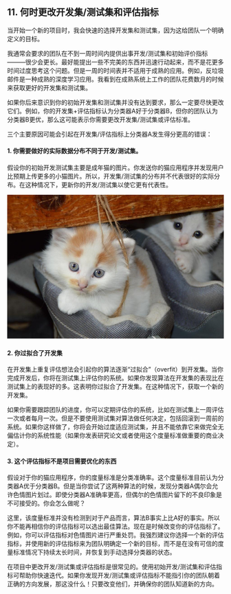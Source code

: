 ## 11. 何时更改开发集/测试集和评估指标

当开始一个新的项目时，我会快速的选择开发集和测试集，因为这给团队一个明确定义的目标。

我通常会要求的团队在不到一周时间内提供出事开发/测试集和初始评价指标———很少会更长。最好能提出一些不完美的东西并迅速行动起来，而不是花更多时间过度思考这个问题。但是一周的时间表并不适用于成熟的应用。例如，反垃圾邮件是一种成熟的深度学习应用。我看到在成熟系统上工作的团队花费数月的时候来获取更好的开发集和测试集。

如果你后来意识到你的初始开发集和测试集并没有达到要求，那么一定要尽快更改它们。例如，你的开发集+评估指标认为分类器A好于分类器B，但你的团队认为分类器B更优，那么这可能表示你需要更改开发集/测试集或评估标准。

三个主要原因可能会引起在开发集/评估指标上分类器A发生得分更高的错误：

#### 1. 你需要做好的实际数据分布不同于开发/测试集。

假设你的初始开发测试集主要是成年猫的图片。你发送你的猫应用程序并发现用户比预期上传更多的小猫图片。所以，开发集/测试集的分布并不代表很好的实际分布。在这种情况下，更新你的开发/测试集以使它更有代表性。

![](pics/11.1.jpg)

#### 2. 你过拟合了开发集

在开发集上重复评估想法会引起你的算法逐渐“过拟合”（overfit）到开发集。当你完成开发后，你将在测试集上评估你的系统。如果你发现算法在开发集的表现比在测试集上的表现好的多。这表明你过拟合了开发集。在这种情况下，获取一个新的开发集。

如果你需要跟踪团队的进度，你可以定期评估你的系统，比如在测试集上一周评估一次或者每月一次。但是不要使用测试集对算法做任何决定，包括回滚到一周前的系统。如果你这样做了，你将会开始过度适应测试集，并且不能依靠它来做完全无偏估计你的系统性能（如果你发表研究论文或者使用这个度量标准做重要的商业决定）。

#### 3. 这个评估指标不是项目需要优化的东西

假设对于你的猫应用程序，你的度量标准是分类准确率。这个度量标准目前认为分类器A优于分类器B。但是当你尝试了这两种算法的时候，发现分类器A偶尔会允许色情图片划过。即使分类器A准确率更高，但偶尔的色情图片留下的不良印象是不可接受的。你会怎么做呢？

这里，该度量标准并没有检测到对于产品而言，算法B事实上比A好的事实。所以你不能再相信你的评估指标可以选出最佳算法。现在是时候改变你的评估指标了。例如，你可以评估指标对色情图片进行严重处罚。我强烈建议你选择一个新的评估指标，并使用新的评估指标来为团队明确定一个新的目标，而不是在没有可信的度量标准情况下持续太长时间，并恢复到手动选择分类器的状态。

在项目中更改开发/测试集或评估指标是很常见的。使用初始开发/测试集和评估指标可帮助你快速迭代。如果你发现开发/测试集或评估指标不能指引你的团队朝着正确的方向发展，那这没什么！只要改变他们，并确保你的团队知道新的方向。





